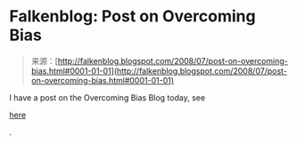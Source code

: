 <!--yml
category: 未分类
date: 2024-05-12 23:10:23
-->

# Falkenblog: Post on Overcoming Bias

> 来源：[http://falkenblog.blogspot.com/2008/07/post-on-overcoming-bias.html#0001-01-01](http://falkenblog.blogspot.com/2008/07/post-on-overcoming-bias.html#0001-01-01)

I have a post on the Overcoming Bias Blog today, see

[here](http://www.overcomingbias.com/2008/07/overconfident-i.html)

.